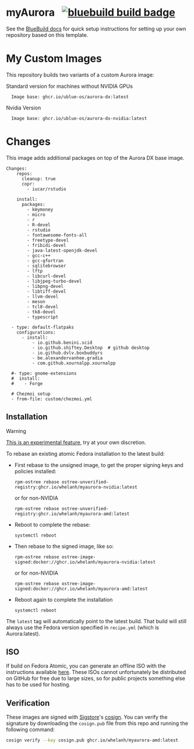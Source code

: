 # myAurora &nbsp; [![bluebuild build badge](https://github.com/whelanh/myaurora/actions/workflows/build.yml/badge.svg)](https://github.com/whelanh/myaurora/actions/workflows/build.yml)

See the [BlueBuild docs](https://blue-build.org/how-to/setup/) for quick setup instructions for setting up your own repository based on this template.

# My Custom Images

This repository builds two variants of a custom Aurora image:

   Standard version for machines without NVIDIA GPUs

      Image base: ghcr.io/ublue-os/aurora-dx:latest 
   
   Nvidia Version
   
      Image base: ghcr.io/ublue-os/aurora-dx-nvidia:latest

# Changes

This image adds additional packages on top of the Aurora DX base image. 

```
Changes:
    repos:
      cleanup: true
      copr:
        - iucar/rstudio

    install:
      packages:
        - kmymoney
        - micro
        - r
        - R-devel
        - rstudio
        - fontawesome-fonts-all
        - freetype-devel
        - fribidi-devel
        - java-latest-openjdk-devel
        - gcc-c++
        - gcc-gfortran
        - sqlitebrowser
        - lftp
        - libcurl-devel
        - libjpeg-turbo-devel
        - libpng-devel
        - libtiff-devel
        - llvm-devel
        - meson
        - tcl8-devel
        - tk8-devel
        - typescript

  - type: default-flatpaks
    configurations:
      - install:
          - io.github.benini.scid
          - io.github.shiftey.Desktop  # github desktop
          - io.github.dvlv.boxbuddyrs
          - be.alexandervanhee.gradia
          - com.github.xournalpp.xournalpp

  #- type: gnome-extensions
  #  install:
  #    - Forge

  # Chezmoi setup
  - from-file: custom/chezmoi.yml
```

## Installation

> [!WARNING]  
> [This is an experimental feature](https://www.fedoraproject.org/wiki/Changes/OstreeNativeContainerStable), try at your own discretion.

To rebase an existing atomic Fedora installation to the latest build:

- First rebase to the unsigned image, to get the proper signing keys and policies installed:
  ```
  rpm-ostree rebase ostree-unverified-registry:ghcr.io/whelanh/myaurora-nvidia:latest
  ```
  or for non-NVIDIA
    ```
  rpm-ostree rebase ostree-unverified-registry:ghcr.io/whelanh/myaurora-amd:latest
  ```

- Reboot to complete the rebase:
  ```
  systemctl reboot
  ```
- Then rebase to the signed image, like so:
  ```
  rpm-ostree rebase ostree-image-signed:docker://ghcr.io/whelanh/myaurora-nvidia:latest
  ```
  or for non-NVIDIA
  ```
  rpm-ostree rebase ostree-image-signed:docker://ghcr.io/whelanh/myaurora-amd:latest
  ```
- Reboot again to complete the installation
  ```
  systemctl reboot
  ```

The `latest` tag will automatically point to the latest build. That build will still always use the Fedora version specified in `recipe.yml` (which is Aurora:latest).

## ISO

If build on Fedora Atomic, you can generate an offline ISO with the instructions available [here](https://blue-build.org/learn/universal-blue/#fresh-install-from-an-iso). These ISOs cannot unfortunately be distributed on GitHub for free due to large sizes, so for public projects something else has to be used for hosting.

## Verification

These images are signed with [Sigstore](https://www.sigstore.dev/)'s [cosign](https://github.com/sigstore/cosign). You can verify the signature by downloading the `cosign.pub` file from this repo and running the following command:

```bash
cosign verify --key cosign.pub ghcr.io/whelanh/myaurora-amd:latest
```
